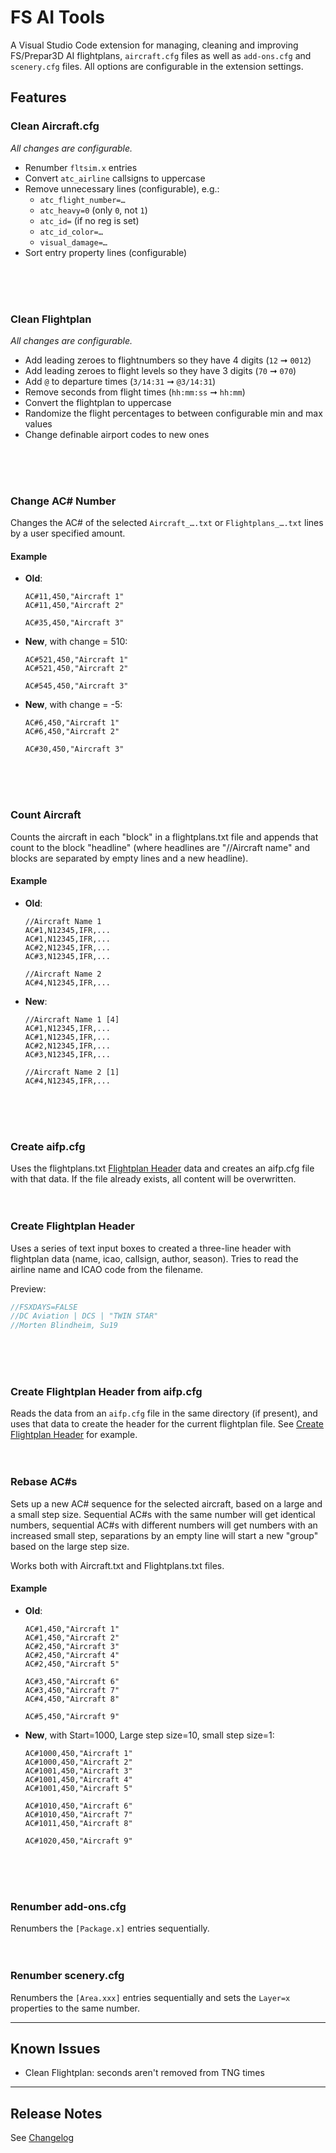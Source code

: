 # **FS AI** Tools

A Visual Studio Code extension for managing, cleaning and improving FS/Prepar3D AI flightplans, `aircraft.cfg` files as well as `add-ons.cfg` and `scenery.cfg` files. All options are configurable in the extension settings.

## Features

### Clean Aircraft.cfg
*All changes are configurable.*

* Renumber `fltsim.x` entries
* Convert `atc_airline` callsigns to uppercase
* Remove unnecessary lines (configurable), e.g.:
  * `atc_flight_number=…`
  * `atc_heavy=0` (only `0`, not `1`)
  * `atc_id=` (if no reg is set)
  * `atc_id_color=…`
  * `visual_damage=…`
* Sort entry property lines (configurable)
<br>
<br>
<br>

### Clean Flightplan
*All changes are configurable.*

* Add leading zeroes to flightnumbers so they have 4 digits (`12` ➞ `0012`)
* Add leading zeroes to flight levels so they have 3 digits (`70` ➞ `070`)
* Add `@` to departure times (`3/14:31` ➞ `@3/14:31`)
* Remove seconds from flight times (`hh:mm:ss` ➞ `hh:mm`)
* Convert the flightplan to uppercase
* Randomize the flight percentages to between configurable min and max values
* Change definable airport codes to new ones
<br>
<br>
<br>

### Change AC# Number
Changes the AC# of the selected `Aircraft_….txt` or `Flightplans_….txt` lines by a user specified amount.

#### Example
* **Old**:
  ```
  AC#11,450,"Aircraft 1"
  AC#11,450,"Aircraft 2"

  AC#35,450,"Aircraft 3"
  ```
* **New**, with change = 510:
  ```
  AC#521,450,"Aircraft 1"
  AC#521,450,"Aircraft 2"

  AC#545,450,"Aircraft 3"
  ```
* **New**, with change = -5:
  ```
  AC#6,450,"Aircraft 1"
  AC#6,450,"Aircraft 2"

  AC#30,450,"Aircraft 3"
  ```
<br>
<br>
<br>

### Count Aircraft
Counts the aircraft in each "block" in a flightplans.txt file and appends that count to the block "headline" (where headlines are "//Aircraft name" and blocks are separated by empty lines and a new headline).

#### Example
* **Old**:
  ```
  //Aircraft Name 1
  AC#1,N12345,IFR,...
  AC#1,N12345,IFR,...
  AC#2,N12345,IFR,...
  AC#3,N12345,IFR,...

  //Aircraft Name 2
  AC#4,N12345,IFR,...
  ```
* **New**:
  ```
  //Aircraft Name 1 [4]
  AC#1,N12345,IFR,...
  AC#1,N12345,IFR,...
  AC#2,N12345,IFR,...
  AC#3,N12345,IFR,...

  //Aircraft Name 2 [1]
  AC#4,N12345,IFR,...
  ```
<br>
<br>
<br>

### Create aifp.cfg
Uses the flightplans.txt [Flightplan Header](#create-flightplan-header) data and creates an aifp.cfg file with that data. If the file already exists, all content will be overwritten.
<br>
<br>
<br>

### Create Flightplan Header
Uses a series of text input boxes to created a three-line header with flightplan data (name, icao, callsign, author, season). Tries to read the airline name and ICAO code from the filename.

Preview:
```js
//FSXDAYS=FALSE
//DC Aviation | DCS | "TWIN STAR"
//Morten Blindheim, Su19
```
<br>
<br>
<br>

### Create Flightplan Header from aifp.cfg
Reads the data from an `aifp.cfg` file in the same directory (if present), and uses that data to create the header for the current flightplan file. See [Create Flightplan Header](#create-flightplan-header) for example.
<br>
<br>
<br>

### Rebase AC#s
Sets up a new AC# sequence for the selected aircraft, based on a large and a small step size. Sequential AC#s with the same number will get identical numbers, sequential AC#s with different numbers will get numbers with an increased small step, separations by an empty line will start a new "group" based on the large step size.

Works both with Aircraft.txt and Flightplans.txt files.

#### Example
* **Old**:
  ```
  AC#1,450,"Aircraft 1"
  AC#1,450,"Aircraft 2"
  AC#2,450,"Aircraft 3"
  AC#2,450,"Aircraft 4"
  AC#2,450,"Aircraft 5"

  AC#3,450,"Aircraft 6"
  AC#3,450,"Aircraft 7"
  AC#4,450,"Aircraft 8"

  AC#5,450,"Aircraft 9"
  ```
* **New**, with Start=1000, Large step size=10, small step size=1:
  ```
  AC#1000,450,"Aircraft 1"
  AC#1000,450,"Aircraft 2"
  AC#1001,450,"Aircraft 3"
  AC#1001,450,"Aircraft 4"
  AC#1001,450,"Aircraft 5"

  AC#1010,450,"Aircraft 6"
  AC#1010,450,"Aircraft 7"
  AC#1011,450,"Aircraft 8"

  AC#1020,450,"Aircraft 9"
  ```
<br>
<br>
<br>

### Renumber add-ons.cfg
Renumbers the `[Package.x]` entries sequentially.
<br>
<br>
<br>

### Renumber scenery.cfg
Renumbers the `[Area.xxx]` entries sequentially and sets the `Layer=x` properties to the same number.

---

## Known Issues

* Clean Flightplan: seconds aren't removed from TNG times

---

## Release Notes

See [Changelog](CHANGELOG.md)
